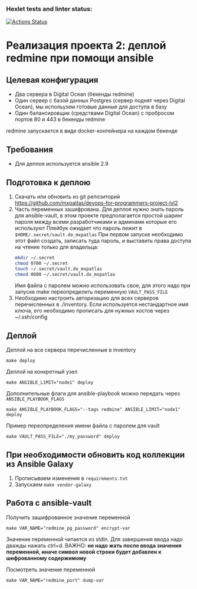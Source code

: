 ### Hexlet tests and linter status:
[![Actions Status](https://github.com/mxpatlas/devops-for-programmers-project-lvl2/workflows/hexlet-check/badge.svg)](https://github.com/mxpatlas/devops-for-programmers-project-lvl2/actions)


# Реализация проекта 2: деплой redmine при помощи ansible

## Целевая конфигурация

* Два сервера в Digital Ocean (бекенды redmine)
* Один сервер с базой данных Postgres (сервер поднят через Digital Ocean), мы испольузем готовые
  данные для доступа в базу
* Один балансировщик (средствами Digital Ocean) с пробросом портов 80 и 443 в бекенды redmine

redmine запускается в виде docker-контейнера на каждом бекенде

## Требования

* Для деплоя используется ansible 2.9


## Подготовка к деплою

1. Скачать или обновить из git репозиторий https://github.com/mxpatlas/devops-for-programmers-project-lvl2
2. Часть переменных зашифрована. Для деплоя нужно знать пароль для ansible-vault, в этом проекте 
   предполагается простой шаринг пароля между всеми разработчиками и админами которые его используют
   Плейбук ожидает что пароль лежит в `$HOME/.secret/vault.do_mxpatlas`
   При первом запуске необходимо этот файл создать, записать туда пароль, и выставить права доступа
   на чтение только для владельца:
	 ```bash
	 mkdir ~/.secret
	 chmod 0700 ~/.secret
	 touch ~/.secret/vault.do_mxpatlas
	 chmod 0600 ~/.secret/vault.do_mxpatlas
	 ```
   Имя файла с паролем можно использовать свое, для этого надо при запуске make переопределить 
   переменную `VAULT_PASS_FILE`
3. Необходимо настроить авторизацию для всех серверов перечисленных в ./inventory. Если 
используется нестандартное имя ключа, его необходимо прописать для нужных хостов 
через ~/.ssh/config


## Деплой

Деплой на все сервера перечисленные в inventory
```
make deploy
```

Деплой на конкретный узел
```
make ANSIBLE_LIMIT="node1" deploy
```

Дополнительные флаги для ansible-playbook можно передать через `ANSIBLE_PLAYBOOK_FLAGS`
```
make ANSIBLE_PLAYBOOK_FLAGS="--tags redmine" ANSIBLE_LIMIT="node1" deploy
```
Пример переопределения имени файла с паролем для vault
```
make VAULT_PASS_FILE="./my_password" deploy
```

## При необходимости обновить код коллекции из Ansible Galaxy

1. Прописываем изменения в `requirements.txt`
2. Запускаем `make vendor-galaxy`

## Работа с ansible-vault

Получить зашифрованное значение переменной
```
make VAR_NAME="redmine_pg_password" encrypt-var
```
Значение переменной читается из stdin. Для завершения ввода надо дважды нажать ctrl+d.
ВАЖНО: **не надо жать <ENTER> после ввода значения переменной, иначе символ новой строки будет 
добавлен к шифрованному содержимому**

Посмотреть значение переменной
```
make VAR_NAME="redmine_port" dump-var
```
